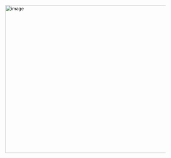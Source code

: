 <img width="757" height="467" alt="image" src="https://github.com/user-attachments/assets/fcbefdfa-ffa0-4eba-b470-b6fe4e45a65f" />
